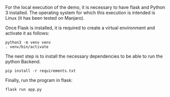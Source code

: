 For the local execution of the demo, it is necessary to have flask and Python 3 installed. The operating system for which this execution is intended is Linux (it has been tested on Manjaro).

Once Flask is installed, it is required to create a virtual environment and activate it as follows:
```
python3 -m venv venv
. venv/bin/activate
```

The next step is to install the necessary dependencies to be able to run the python Backend.
```
pip install -r requirements.txt
```

Finally, run the program in flask:
```
flask run app.py
```